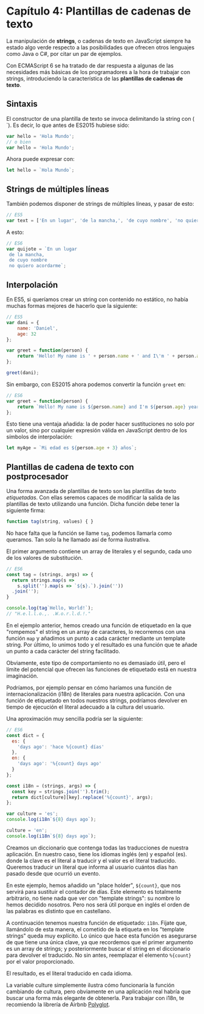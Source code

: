 # Capítulo 4: Plantillas de cadenas de texto

La manipulación de **strings**, o cadenas de texto en JavaScript siempre ha estado algo verde respecto a las posibilidades que ofrecen otros lenguajes como Java o C#, por citar un par de ejemplos. 

Con ECMAScript 6 se ha tratado de dar respuesta a algunas de las necesidades más básicas de los programadores a la hora de trabajar con strings, introduciendo la característica de las **plantillas de cadenas de texto**. 

## Sintaxis
El constructor de una plantilla de texto se invoca delimitando la string con (` ` `). Es decir, lo que antes de ES2015 hubiese sido:

```javascript
var hello = 'Hola Mundo';
// o bien
var hello = 'Hola Mundo';
```

Ahora puede expresar con:

```javascript
let hello = `Hola Mundo`;
```

## Strings de múltiples líneas
También podemos disponer de strings de múltiples líneas, y pasar de esto:

```javascript
// ES5
var text = ['En un lugar', 'de la mancha,', 'de cuyo nombre', 'no quiero acordarme'].join('\n');
```

A esto:

```javascript
// ES6
var quijote = `En un lugar
 de la mancha, 
 de cuyo nombre
 no quiero acordarme`;
```

## Interpolación

En ES5, si queríamos crear un string con contenido no estático, no había muchas formas mejores de hacerlo que la siguiente:

```javascript
// ES5
var dani = {
    name: 'Daniel',
    age: 32
};

var greet = function(person) {
    return 'Hello! My name is ' + person.name + ' and I\'m ' + person.age + ' years old';
};

greet(dani);
```

Sin embargo, con ES2015 ahora podemos convertir la función `greet` en:

```javascript
// ES6
var greet = function(person) {
    return `Hello! My name is ${person.name} and I'm ${person.age} years old`;
};
```

Esto tiene una ventaja añadida: la de poder hacer sustituciones no solo por un valor, sino por cualquier expresión válida en JavaScript dentro de los símbolos de interpolación:

```javascript
let myAge = `Mi edad es ${person.age + 3} años`;
```

## Plantillas de cadena de texto con postprocesador
Una forma avanzada de plantillas de texto son las plantillas de texto *etiquetadas*. Con ellas seremos capaces de modificar la salida de las plantillas de texto utilizando una función. Dicha función debe tener la siguiente firma:

```javascript
function tag(string, values) { }
```

No hace falta que la función se llame `tag`, podemos llamarla como queramos. Tan solo la he llamado así de forma ilustrativa.

El primer argumento contiene un array de literales y el segundo, cada uno de los valores de substitución. 

```javascript
// ES6
const tag = (strings, args) => {
  return strings.map(s => 
    s.split('').map(s => `${s}.`).join(''))
  .join('');
}

console.log(tag`Hello, World!`);
// "H.e.l.l.o.,. .W.o.r.l.d.!."
```

En el ejemplo anterior, hemos creado una función de etiquetado en la que "rompemos" el string en un array de caracteres, lo recorremos con una función `map` y añadimos un punto a cada carácter mediante un template string. Por último, lo unimos todo y el resultado es una función que te añade un punto a cada carácter del string facilitado.

Obviamente, este tipo de comportamiento no es demasiado útil, pero el límite del potencial que ofrecen las funciones de etiquetado está en nuestra imaginación.

Podríamos, por ejemplo pensar en cómo haríamos una función de internacionalización (i18n) de literales para nuestra aplicación. Con una función de etiquetado en todos nuestros strings, podríamos devolver en tiempo de ejecución el literal adecuado a la cultura del usuario.

Una aproximación muy sencilla podría ser la siguiente:

```javascript
// ES6
const dict = {
  es: {
    'days ago': 'hace %{count} días'
  },
  en: {
    'days ago': '%{count} days ago'
  }
};

const i18n = (strings, args) => {
  const key = strings.join('').trim();
  return dict[culture][key].replace('%{count}', args);
};

var culture = 'es';
console.log(i18n`${8} days ago`);

culture = 'en';
console.log(i18n`${8} days ago`);
```
    
Creamos un diccionario que contenga todas las traducciones de nuestra aplicación. En nuestro caso, tiene los idiomas inglés (en) y español (es). donde la clave es el literal a traducir y el valor es el literal traducido. Queremos traducir un literal que informa al usuario cuántos días han pasado desde que ocurrió un evento.

En este ejemplo, hemos añadido un "place holder", `${count}`, que nos servirá para sustituir el contador de días. Este elemento es totalmente arbitrario, no tiene nada que ver con "template strings": su nombre lo hemos decidido nosotros. Pero nos será útil porque en inglés el orden de las palabras es distinto que en castellano.

A continuación tenemos nuestra función de etiquetado: `i18n`. Fíjate que, llamándolo de esta manera, el cometido de la etiqueta en los "template strings" queda muy explícito. Lo único que hace esta función es asegurarse de que tiene una única clave, ya que recordemos que el primer argumento es un array de strings; y posteriormente buscar el string en el diccionario para devolver el traducido. No sin antes, reemplazar el elemento `%{count}` por el valor proporcionado.

El resultado, es el literal traducido en cada idioma. 

La variable culture simplemente ilustra cómo funcionaría la función cambiando de cultura, pero obviamente en una aplicación real habría que buscar una forma más elegante de obtenerla. Para trabajar con i18n, te recomiendo la librería de Airbnb [Polyglot](http://airbnb.io/polyglot.js/).
